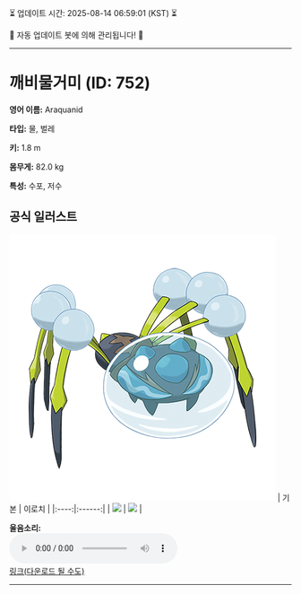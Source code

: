 
⏳ 업데이트 시간: 2025-08-14 06:59:01 (KST) ⏳

🤖 자동 업데이트 봇에 의해 관리됩니다! 🤖

---

# 깨비물거미 (ID: 752)
**영어 이름:** Araquanid

**타입:** 물, 벌레

**키:** 1.8 m

**몸무게:** 82.0 kg

**특성:** 수포, 저수

## 공식 일러스트
![](https://raw.githubusercontent.com/PokeAPI/sprites/master/sprites/pokemon/other/official-artwork/752.png)
| 기본 | 이로치 |
|:----:|:------:|
| <img src="http://play.pokemonshowdown.com/sprites/ani/araquanid.gif" width="200"> | <img src="http://play.pokemonshowdown.com/sprites/ani-shiny/araquanid.gif" width="200"> |

**울음소리:**<br><audio controls src="https://raw.githubusercontent.com/PokeAPI/cries/main/cries/pokemon/latest/752.ogg"></audio><br> [링크(다운로드 될 수도)](https://raw.githubusercontent.com/PokeAPI/cries/main/cries/pokemon/latest/752.ogg)


---
